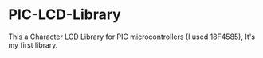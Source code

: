 # PIC-LCD-Library
This a Character LCD Library for PIC microcontrollers (I used 18F4585), It's my first library.

